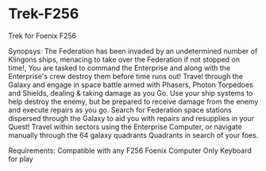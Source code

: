 # Trek-F256
Trek for Foenix F256

Synopsys:
The Federation has been invaded by an undetermined number of Klingons ships, menacing to take over the Federation if not stopped on time!, You are tasked to command the Enterprise and along with the Enterprise's crew destroy them before time runs out!
Travel through the Galaxy and engage in space battle armed with Phasers, Photon Torpedoes and Shields, dealing & taking damage as you Go.
Use your ship systems to help destroy the enemy, but be prepared to receive damage from the enemy and execute repairs as you go.
Search for Federation space stations dispersed through the Galaxy to aid you with repairs and resupplies in your Quest!
Travel within sectors using the Enterprise Computer, or navigate manually through the 64 galaxy quadrants Quadrants in search of your foes.

Requirements:
Compatible with any F256 Foenix Computer
Only Keyboard for play
